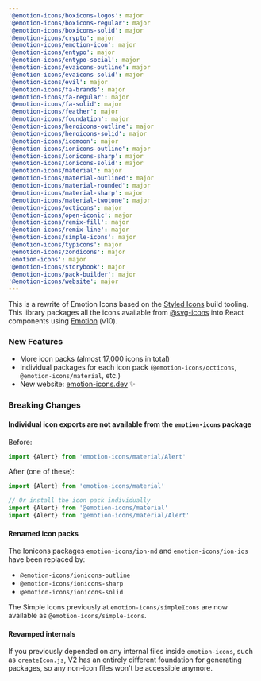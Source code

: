 ```yaml
---
'@emotion-icons/boxicons-logos': major
'@emotion-icons/boxicons-regular': major
'@emotion-icons/boxicons-solid': major
'@emotion-icons/crypto': major
'@emotion-icons/emotion-icon': major
'@emotion-icons/entypo': major
'@emotion-icons/entypo-social': major
'@emotion-icons/evaicons-outline': major
'@emotion-icons/evaicons-solid': major
'@emotion-icons/evil': major
'@emotion-icons/fa-brands': major
'@emotion-icons/fa-regular': major
'@emotion-icons/fa-solid': major
'@emotion-icons/feather': major
'@emotion-icons/foundation': major
'@emotion-icons/heroicons-outline': major
'@emotion-icons/heroicons-solid': major
'@emotion-icons/icomoon': major
'@emotion-icons/ionicons-outline': major
'@emotion-icons/ionicons-sharp': major
'@emotion-icons/ionicons-solid': major
'@emotion-icons/material': major
'@emotion-icons/material-outlined': major
'@emotion-icons/material-rounded': major
'@emotion-icons/material-sharp': major
'@emotion-icons/material-twotone': major
'@emotion-icons/octicons': major
'@emotion-icons/open-iconic': major
'@emotion-icons/remix-fill': major
'@emotion-icons/remix-line': major
'@emotion-icons/simple-icons': major
'@emotion-icons/typicons': major
'@emotion-icons/zondicons': major
'emotion-icons': major
'@emotion-icons/storybook': major
'@emotion-icons/pack-builder': major
'@emotion-icons/website': major
---
```


This is a rewrite of Emotion Icons based on the [Styled Icons](https://github.com/styled-icons) build tooling. This library packages all the icons available from [@svg-icons](https://github.com/svg-icons/svg-icons) into React components using [Emotion](https://emotion.sh) (v10).

### New Features

* More icon packs (almost 17,000 icons in total)
* Individual packages for each icon pack (`@emotion-icons/octicons`, `@emotion-icons/material`, etc.)
* New website: [emotion-icons.dev](https://emotion-icons.dev) ✨

### Breaking Changes

#### Individual icon exports are not available from the `emotion-icons` package

Before:

```javascript
import {Alert} from 'emotion-icons/material/Alert'
```

After (one of these):

```javascript
import {Alert} from 'emotion-icons/material'

// Or install the icon pack individually
import {Alert} from '@emotion-icons/material'
import {Alert} from '@emotion-icons/material/Alert'
```

#### Renamed icon packs

The Ionicons packages `emotion-icons/ion-md` and `emotion-icons/ion-ios` have been replaced by:

* `@emotion-icons/ionicons-outline`
* `@emotion-icons/ionicons-sharp`
* `@emotion-icons/ionicons-solid`

The Simple Icons previously at `emotion-icons/simpleIcons` are now available as `@emotion-icons/simple-icons`.

#### Revamped internals

If you previously depended on any internal files inside `emotion-icons`, such as `createIcon.js`, V2 has an entirely different foundation for generating packages, so any non-icon files won't be accessible anymore.
